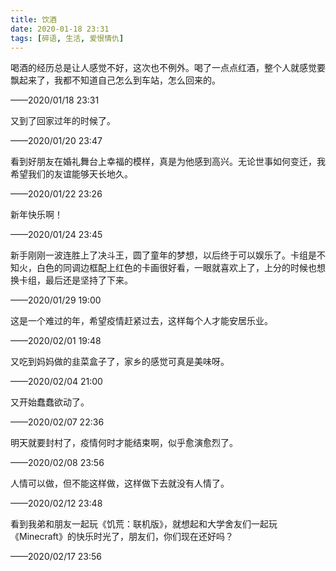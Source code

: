 ```yaml
---
title: 饮酒
date: 2020-01-18 23:31
tags: [碎语, 生活, 爱恨情仇]
---
```


喝酒的经历总是让人感觉不好，这次也不例外。喝了一点点红酒，整个人就感觉要飘起来了，我都不知道自己怎么到车站，怎么回来的。

——2020/01/18 23:31

又到了回家过年的时候了。

——2020/01/20 23:47

看到好朋友在婚礼舞台上幸福的模样，真是为他感到高兴。无论世事如何变迁，我希望我们的友谊能够天长地久。

——2020/01/22 23:26

新年快乐啊！

——2020/01/24 23:45

新手刚刚一波连胜上了决斗王，圆了童年的梦想，以后终于可以娱乐了。卡组是不知火，白色的同调边框配上红色的卡画很好看，一眼就喜欢上了，上分的时候也想换卡组，最后还是坚持了下来。

——2020/01/29 19:00

这是一个难过的年，希望疫情赶紧过去，这样每个人才能安居乐业。

——2020/02/01 19:48

又吃到妈妈做的韭菜盒子了，家乡的感觉可真是美味呀。

——2020/02/04 21:00

又开始蠢蠢欲动了。

——2020/02/07 22:36

明天就要封村了，疫情何时才能结束啊，似乎愈演愈烈了。

——2020/02/08 23:56

人情可以做，但不能这样做，这样做下去就没有人情了。

——2020/02/12 23:48

看到我弟和朋友一起玩《饥荒：联机版》，就想起和大学舍友们一起玩《Minecraft》的快乐时光了，朋友们，你们现在还好吗？

——2020/02/17 23:56
